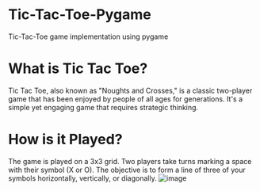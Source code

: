 # Tic-Tac-Toe-Pygame
Tic-Tac-Toe game implementation using pygame
# What is Tic Tac Toe?
Tic Tac Toe, also known as "Noughts and Crosses," is a classic two-player game that has been enjoyed by people of all ages for generations. It's a simple yet engaging game that requires strategic thinking.

# How is it Played?
The game is played on a 3x3 grid.
Two players take turns marking a space with their symbol (X or O).
The objective is to form a line of three of your symbols horizontally, vertically, or diagonally.
![image](https://github.com/user-attachments/assets/7795613e-6cba-4627-afb6-267929a97ee3)

